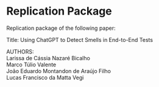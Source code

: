 # Replication Package

Replication package of the following paper:

Title:
Using ChatGPT to Detect Smells in End-to-End Tests

AUTHORS: </br>
Larissa de Cássia Nazaré Bicalho </br>
Marco Túlio Valente </br>
João Eduardo Montandon de Araújo Filho </br>
Lucas Francisco da Matta Vegi   

